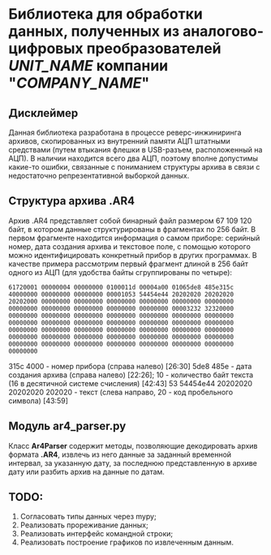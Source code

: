 # Библиотека для обработки данных, полученных из аналогово-цифровых преобразователей *UNIT_NAME* компании "*COMPANY_NAME*"

## Дисклеймер

Данная библиотека разработана в процессе реверс-инжиниринга архивов, скопированных из внутренний памяти АЦП штатными средствами (путем втыкания флешки в USB-разъем, расположенный на АЦП). В наличии находится всего два АЦП, поэтому вполне допустимы какие-то ошибки, связанные с пониманием структуры архива в связи с недостаточно репрезентативной выборкой данных.

## Структура архива .AR4

Архив .AR4 представляет собой бинарный файл размером 67 109 120 байт, в котором данные структурированы в фрагментах по 256 байт. В первом фрагменте находится информация о самом приборе: серийный номер, дата создания архива и текстовое поле, с помощью которого можно идентифицировать конкретный прибор в других программах. В качестве примера рассмотрим первый фрагмент длиной в 256 байт одного из АЦП (для удобства байты сгруппированы по четыре):

`61720001 00000004 00000000 0100011d 00004a00 01065de8 485e315c 40000000 00000000 00000000 00001053 54454e44 20202020 20202020 20202000 00000000 00000000 00000000 00000000 00000000 00000000 00000000 00000000 00000000 00000000 00000000 00003232 32320000 00000000 00000000 00000000 00000000 00000000 00000000 00000000 00000000 00000000 00000000 00000000 00000000 00000000 00000000 00000000 00000000 00000000 00000000 00000000 00000000 00000000 00000000 00000000 00000000 00000000 00000000 00000000 00000000 00000000 00000000 00000000 00000000 00000000 00000000 00000000 00000000`

315c 4000 - номер прибора (справа налево) [26:30]
5de8 485e - дата создания архива (справа налево) [22:26];
10 - количество байт текста (16 в десятичной системе счисления) [42:43]
53 54454e44 20202020 20202020 202020 - текст (слева направо, 20 - код пробельного символа) [43:59]

## Модуль ar4_parser.py

Класс **Ar4Parser** содержит методы, позволяющие декодировать архив формата **.AR4**, извлечь из него данные за заданный временной интервал, за указанную дату, за последнюю представленную в архиве дату или разбить архив на данные по датам.

## TODO:

1. Согласовать типы данных через mypy;
2. Реализовать прореживание данных;
3. Реализовать интерфейс командной строки;
4. Реализовать построение графиков по извлеченным данным.

